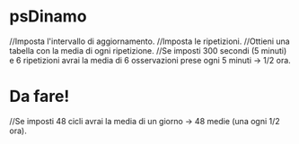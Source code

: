 # psDinamo
//Imposta l'intervallo di aggiornamento.
//Imposta le ripetizioni.
//Ottieni una tabella con la media di ogni ripetizione.
//Se imposti 300 secondi (5 minuti) e 6 ripetizioni avrai la media di 6 osservazioni prese ogni 5 minuti -> 1/2 ora.
# Da fare!
//Se imposti 48 cicli avrai la media di  un giorno -> 48 medie (una ogni 1/2 ora).
